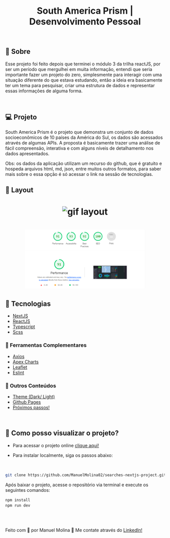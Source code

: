 <h1 align="center">
   South America Prism | Desenvolvimento Pessoal
</h1>

<br/>

## 🤖 Sobre

Esse projeto foi feito depois que terminei o módulo 3 da trilha reactJS, por ser um período que mergulhei em muita informação, entendi que seria importante fazer um projeto do zero, simplesmente para interagir com uma situação diferente do que estava estudando, então a ideia era basicamente ter um tema para pesquisar, criar uma estrutura de dados e representar essas informações de alguma forma.

<br/>

## 💻 Projeto

South America Prism é o projeto que demonstra um conjunto de dados socioeconômicos de 10 países da América do Sul, os dados são acessados através de algumas APIs. A proposta é basicamente trazer uma análise de fácil compreensão, interativa e com alguns níveis de detalhamento nos dados apresentados.
<br/>

Obs: os dados da aplicação utilizam um recurso do github, que é gratuito e hospeda arquivos html, md, json, entre muitos outros formatos, para saber mais sobre o essa opção é só acessar o link na sessão de tecnologias.

## 🔖 Layout

 <h1 align="center">
    <img src="./public/images/layout.gif" width="380px" 
         title="gif_layout"alt="gif layout"
    />
</h1>

 <h1 align="center">
    <img src="./public/images/testPage.png" width="380px" 
         title="page_test"alt="lastest test"
    />
</h1>

## 🚀 Tecnologias

- [NextJS](https://nodejs.org/en/)
- [ReactJS](https://reactjs.org)
- [Typescript](https://www.typescriptlang.org/)
- [Scss](https://sass-lang.com/)

### 🌌 Ferramentas Complementares

- [Axios](https://axios-http.com/)
- [Apex Charts](https://apexcharts.com/)
- [Leaflet](https://leafletjs.com/)
- [Eslint](https://eslint.org/)


### 📡 Outros Conteúdos 
- [Theme (Dark/ Light)](https://apexcharts.com/)
- [Github Pages](https://pages.github.com/)
- [Próximos passos!](https://leafletjs.com/)

<br/>

## 🤔 Como posso visualizar o projeto?

- Para acessar o projeto online [clique aqui!](https://south-america-prism.vercel.app/)

- Para instalar localmente, siga os passos abaixo:

<br/>

```sh
git clone https://github.com/ManuelMolina02/searches-nextjs-project.git
```

Após baixar o projeto, acesse o repositório via terminal e execute os seguintes comandos:

```sh
npm install
npm run dev
```

<br/>
<br/>

Feito com 💜 por Manuel Molina 👋 Me contate através do [LinkedIn!](https://www.linkedin.com/in/manuel-angel-berger-molina-ba08b3174/)
